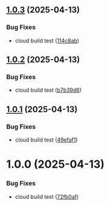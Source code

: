 ## [1.0.3](https://github.com/victoradepoju/configuration-server/compare/v1.0.2...v1.0.3) (2025-04-13)


### Bug Fixes

* cloud build test ([114c8ab](https://github.com/victoradepoju/configuration-server/commit/114c8ab73ff0d480e7fd984adb600938274d5cef))

## [1.0.2](https://github.com/victoradepoju/configuration-server/compare/v1.0.1...v1.0.2) (2025-04-13)


### Bug Fixes

* cloud build test ([b7b39d6](https://github.com/victoradepoju/configuration-server/commit/b7b39d638c074208a58347edfa5c3f9a4fe0071e))

## [1.0.1](https://github.com/victoradepoju/configuration-server/compare/v1.0.0...v1.0.1) (2025-04-13)


### Bug Fixes

* cloud build test ([49efaf1](https://github.com/victoradepoju/configuration-server/commit/49efaf113440e4eea9c716106d3a4f3987f66860))

# 1.0.0 (2025-04-13)


### Bug Fixes

* cloud build test ([72fb0af](https://github.com/victoradepoju/configuration-server/commit/72fb0afa7c052bdbf220a71b32f3f07cc7af8dec))
